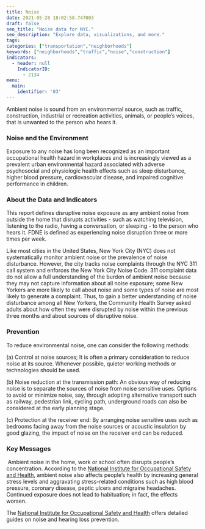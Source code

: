 ```yaml
---
title: Noise
date: 2021-05-28 18:02:58.747003
draft: false
seo_title: "Noise data for NYC."
seo_description: "Explore data, visualizations, and more."
tags: 
categories: ["transportation","neighborhoods"]
keywords: ["neighborhoods","traffic","noise","construction"]
indicators:
  - header: null
    IndicatorID:
      - 2134
menu:
  main:
    identifier: '03'
---
```


Ambient noise is sound from an environmental source, such as traffic, construction, industrial or recreation activities, animals, or people’s voices, that is unwanted to the person who hears it.

### Noise and the Environment

Exposure to any noise has long been recognized as an important occupational health hazard in workplaces and is increasingly viewed as a prevalent urban environmental hazard associated with adverse psychosocial and physiologic health effects such as sleep disturbance, higher blood pressure, cardiovascular disease, and impaired cognitive performance in children.

### About the Data and Indicators

This report defines disruptive noise exposure as any ambient noise from outside the home that disrupts activities - such as watching television, listening to the radio, having a conversation, or sleeping - to the person who hears it. FDNE is defined as experiencing noise disruption three or more times per week.

Like most cities in the United States, New York City (NYC) does not systematically monitor ambient noise or the prevalence of noise disturbance. However, the city tracks noise complaints through the NYC 311 call system and enforces the New York City Noise Code. 311 complaint data do not allow a full understanding of the burden of ambient noise because they may not capture information about all noise exposure; some New Yorkers are more likely to call about noise and some types of noise are most likely to generate a complaint. Thus, to gain a better understanding of noise disturbance among all New Yorkers, the Community Health Survey asked adults about how often they were disrupted by noise within the previous three months and about sources of disruptive noise.

### Prevention

To reduce environmental noise, one can consider the following methods:

(a) Control at noise sources;
It is often a primary consideration to reduce noise at its source. Whenever possible, quieter working methods or technologies should be used.

(b) Noise reduction at the transmission path:
An obvious way of reducing noise is to separate the sources of noise from noise sensitive uses. Options to avoid or minimize noise, say, through adopting alternative transport such as railway, pedestrian link, cycling path, underground roads can also be considered at the early planning stage.

(c) Protection at the receiver end:
By arranging noise sensitive uses such as bedrooms facing away from the noise sources or acoustic insulation by good glazing, the impact of noise on the receiver end can be reduced.

### Key Messages

 Ambient noise in the home, work or school often disrupts people’s concentration. According to the [National Institute for Occupational Safety and Health](http://www.cdc.gov/niosh/), ambient noise also affects people’s health by increasing general stress levels and aggravating stress-related conditions such as high blood pressure, coronary disease, peptic ulcers and migraine headaches. Continued exposure does not lead to habituation; in fact, the effects worsen. 

The [National Institute for Occupational Safety and Health](http://www.cdc.gov/niosh/) offers detailed guides on noise and hearing loss prevention.
